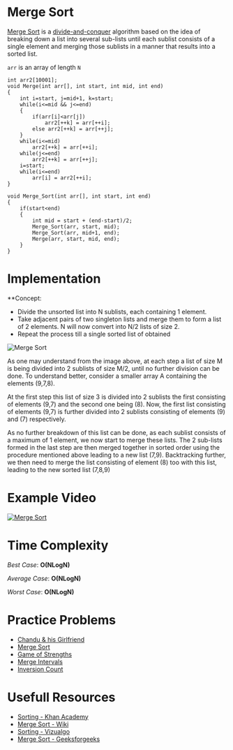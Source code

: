 # Merge Sort

[Merge Sort](https://en.wikipedia.org/wiki/Merge_sort) is a [divide-and-conquer](https://en.wikipedia.org/wiki/Divide_and_conquer_algorithm) algorithm based on the idea of breaking down a list into several sub-lists until each sublist consists of a single element and merging those sublists in a manner that results into a sorted list.

`arr` is an array of length `N`

	int arr2[10001];
	void Merge(int arr[], int start, int mid, int end)
	{
		int i=start, j=mid+1, k=start;
		while(i<=mid && j<=end)
		{
			if(arr[i]<arr[j])
				arr2[++k] = arr[++i];
			else arr2[++k] = arr[++j];
		}
		while(i<=mid)
			arr2[++k] = arr[++i];
		while(j<=end)
			arr2[++k] = arr[++j];
		i=start;
		while(i<=end)
			arr[i] = arr2[++i];
	}

	void Merge_Sort(int arr[], int start, int end)
	{
		if(start<end)
		{
			int mid = start + (end-start)/2;
			Merge_Sort(arr, start, mid);
			Merge_Sort(arr, mid+1, end);
			Merge(arr, start, mid, end);
		}
	}

# Implementation

**Concept:

* Divide the unsorted list into N sublists, each containing 1 element.
* Take adjacent pairs of two singleton lists and merge them to form a list of 2 elements. N will now convert into N/2 lists of size 2.
* Repeat the process till a single sorted list of obtained

![Merge Sort](https://github.com/ishpreet-singh/Project_X/blob/master/Others/common/images/merge_sort.jpg)

As one may understand from the image above, at each step a list of size M is being divided into 2 sublists of size M/2, until no further division can be done. To understand better, consider a smaller array A containing the elements (9,7,8).

At the first step this list of size 3 is divided into 2 sublists the first consisting of elements (9,7) and the second one being (8). Now, the first list consisting of elements (9,7) is further divided into 2 sublists consisting of elements (9) and (7) respectively.

As no further breakdown of this list can be done, as each sublist consists of a maximum of 1 element, we now start to merge these lists. The 2 sub-lists formed in the last step are then merged together in sorted order using the procedure mentioned above leading to a new list (7,9). Backtracking further, we then need to merge the list consisting of element (8) too with this list, leading to the new sorted list (7,8,9)


# Example Video

[ ![Merge Sort](https://github.com/ishpreet-singh/Project_X/blob/master/Others/common/images/bubble_sort.png) ](https://www.youtube.com/watch?v=TzeBrDU-JaY)


# Time Complexity

*Best Case*: **O(NLogN)**

*Average Case*: **O(NLogN)**

*Worst Case*: **O(NLogN)**

# Practice Problems

* [Chandu & his Girlfriend](https://www.hackerearth.com/practice/algorithms/sorting/merge-sort/practice-problems/algorithm/chandu-and-his-girlfriend/)
* [Merge Sort](http://www.spoj.com/problems/MERGSORT/)
* [Game of Strengths](https://www.hackerearth.com/practice/algorithms/sorting/merge-sort/practice-problems/algorithm/game-of-strengths-4/)
* [Merge Intervals](https://www.interviewbit.com/problems/merge-intervals/)
* [Inversion Count](http://www.spoj.com/problems/INVCNT/)

# Usefull Resources

* [Sorting - Khan Academy](https://www.khanacademy.org/computing/computer-science/algorithms/merge-sort/a/divide-and-conquer-algorithms)
* [Merge Sort - Wiki](https://en.wikipedia.org/wiki/Merge_sort)
* [Sorting - Vizualgo](https://visualgo.net/en/sorting)
* [Merge Sort - Geeksforgeeks](http://www.geeksforgeeks.org/Merge-sort/)
